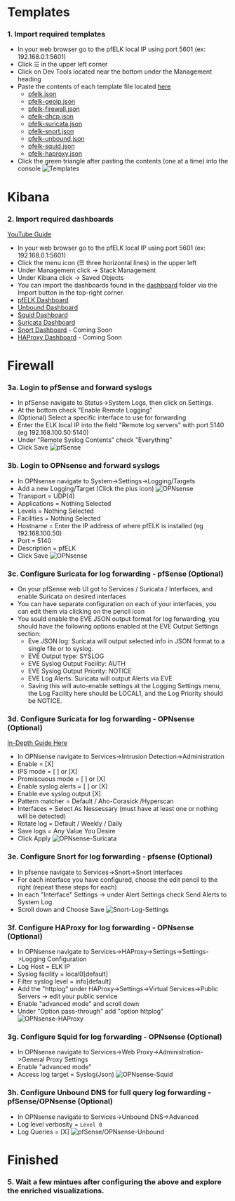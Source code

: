 # Templates
### 1. Import required templates
- In your web browser go to the pfELK local IP using port 5601 (ex: 192.168.0.1:5601)
- Click ☰ in the upper left corner
- Click on Dev Tools located near the bottom under the Management heading
- Paste the contents of each template file located [here](https://github.com/pfelk/pfelk/tree/master/etc/logstash/conf.d/templates)
  - [pfelk.json](https://raw.githubusercontent.com/pfelk/pfelk/master/etc/logstash/conf.d/templates/pfelk.json)
  - [pfelk-geoip.json](https://raw.githubusercontent.com/pfelk/pfelk/master/etc/logstash/conf.d/templates/pfelk-geoip.json)
  - [pfelk-firewall.json](https://raw.githubusercontent.com/pfelk/pfelk/master/etc/logstash/conf.d/templates/pfelk-firewall.json)
  - [pfelk-dhcp.json](https://raw.githubusercontent.com/pfelk/pfelk/master/etc/logstash/conf.d/templates/pfelk-dhcp.json)
  - [pfelk-suricata.json](https://raw.githubusercontent.com/pfelk/pfelk/master/etc/logstash/conf.d/templates/pfelk-suricata.json)
  - [pfelk-snort.json](https://raw.githubusercontent.com/pfelk/pfelk/master/etc/logstash/conf.d/templates/pfelk-snort.json)
  - [pfelk-unbound.json](https://raw.githubusercontent.com/pfelk/pfelk/master/etc/logstash/conf.d/templates/pfelk-unbound.json)
  - [pfelk-squid.json](https://raw.githubusercontent.com/pfelk/pfelk/master/etc/logstash/conf.d/templates/pfelk-squid.json)
  - [pfelk-haproxy.json](https://raw.githubusercontent.com/pfelk/pfelk/master/etc/logstash/conf.d/templates/haproxy.json)
- Click the green triangle after pasting the contents (one at a time) into the console
![Templates](https://raw.githubusercontent.com/pfelk/pfelk/master/Images/template-import.PNG)

# Kibana 
### 2. Import required dashboards
[YouTube Guide](https://www.youtube.com/watch?v=r7ZXQH4UFX8)
 - In your web browser go to the pfELK local IP using port 5601 (ex: 192.168.0.1:5601)
 - Click the menu icon (☰ three horizontal lines) in the upper left
 - Under Management click -> Stack Management 
 - Under Kibana click -> Saved Objects
 - You can import the dashboards found in the [dashboard](https://github.com/pfelk/pfelk/tree/master/Dashboard) folder via the Import button in the top-right corner.
 - [pfELK Dashboard](https://raw.githubusercontent.com/pfelk/pfelk/master/Dashboard/v6.0/v6.0%20-%20Firewall.ndjson)
 - [Unbound Dashboard](https://raw.githubusercontent.com/pfelk/pfelk/master/Dashboard/v6.0/v6.0%20-%20Unbound.ndjson)
 - [Squid Dashboard](https://raw.githubusercontent.com/pfelk/pfelk/master/Dashboard/v6.0/v6.0%20-%20Squid.ndjson)
 - [Suricata Dashboard](https://raw.githubusercontent.com/pfelk/pfelk/master/Dashboard/v6.0/v6.0%20-%20Suricata.ndjson)
 - [Snort Dashboard](#) - Coming Soon
 - [HAProxy Dashboard](#) - Coming Soon

# Firewall 
### 3a. Login to pfSense and forward syslogs
- In pfSense navigate to Status->System Logs, then click on Settings.
- At the bottom check "Enable Remote Logging"
- (Optional) Select a specific interface to use for forwarding
- Enter the ELK local IP into the field "Remote log servers" with port 5140 (eg 192.168.100.50:5140)
- Under "Remote Syslog Contents" check "Everything"
- Click Save
![pfSense](https://raw.githubusercontent.com/pfelk/pfelk/master/Images/pfsenselogs.png)
### 3b. Login to OPNsense and forward syslogs
- In OPNsense navigate to System->Settings->Logging/Targets
- Add a new Logging/Target (Click the plus icon)
![OPNsense](https://raw.githubusercontent.com/pfelk/pfelk/master/Images/opnsense-logs.png)
- Transport = UDP(4)
- Applications = Nothing Selected
- Levels = Nothing Selected
- Facilities = Nothing Selected
- Hostname = Enter the IP address of where pfELK is installed (eg 192.168.100.50)
- Port = 5140
- Description = pfELK
- Click Save
![OPNsense](https://raw.githubusercontent.com/pfelk/pfelk/master/Images/opnsense-remote.png)
### 3c. Configure Suricata for log forwarding - pfSense (Optional) 
 - On your pfSense web UI got to Services / Suricata / Interfaces, and enable Suricata on desired interfaces
 - You can have separate configuration on each of your interfaces, you can edit them via clicking on the pencil icon
 - You sould enable the EVE JSON output format for log forwarding, you should have the following options enabled at the EVE Output Settings section:
   - Eve JSON log: Suricata will output selected info in JSON format to a single file or to syslog. 
   - EVE Output type: SYSLOG
   - EVE Syslog Output Facility: AUTH
   - EVE Syslog Output Priority: NOTICE 
   - EVE Log Alerts: Suricata will output Alerts via EVE
   - Saving this will auto-enable settings at the Logging Settings menu, the Log Facility here should be LOCAL1, and the Log Priority should be NOTICE.
### 3d. Configure Suricata for log forwarding - OPNsense (Optional)    
[In-Depth Guide Here](https://github.com/pfelk/pfelk/wiki/How-To:-Suricata-on-pfSense)
 - In OPNsense navigate to Services->Intrusion Detection->Administration
 - Enable = [X]
 - IPS mode = [ ] or [X]
 - Promiscuous mode = [ ] or [X]
 - Enable syslog alerts = [ ] or [X]
 - Enable eve syslog output [X]
 - Pattern matcher = Default / Aho-Corasick /Hyperscan
 - Interfaces = Select As Nessessary (must have at least one or nothing will be detected)
 - Rotate log = Default / Weekly / Daily
 - Save logs = Any Value You Desire
 - Click Apply
![OPNsense-Suricata](https://raw.githubusercontent.com/pfelk/pfelk/master/Images/opnsense-suricata.png)
### 3e. Configure Snort for log forwarding - pfsense (Optional)
- In pfsense navigate to Services->Snort->Snort Interfaces
 - For each interface you have configured, choose the edit pencil to the right (repeat these steps for each)
 - In each "Interface" Settings -> under Alert Settings check Send Alerts to System Log
 - Scroll down and Choose Save
 ![Snort-Log-Settings](https://raw.githubusercontent.com/pfelk/pfelk/master/Images/snort-log-settings.png)
### 3f. Configure HAProxy for log forwarding - OPNsense (Optional)
 - In OPNsense navigate to Services->HAProxy->Settings->Settings->Logging Configuration
 - Log Host = ELK IP
 - Syslog facility = local0[default]
 - Filter syslog level = info[default]
 - Add the "httplog" under HAProxy->Settings->Virtual Services->Public Servers -> edit your public service
 - Enable "advanced mode" and scroll down
 - Under "Option pass-through" add "option httplog"
 ![OPNsense-HAProxy](https://raw.githubusercontent.com/pfelk/pfelk/master/Images/opnsense_haproxy_http_log.PNG)
### 3g. Configure Squid for log forwarding - OPNsense (Optional)
 - In OPNsense navigate to Services->Web Proxy->Administration->General Proxy Settings
 - Enable "advanced mode"
 - Access log target = Syslog(Json)
 ![OPNsense-Squid](https://raw.githubusercontent.com/pfelk/pfelk/master/Images/opnsense_squid_syslog.PNG)
### 3h. Configure Unbound DNS for full query log forwarding - pfSense/OPNsense (Optional)
 - In OPNsense navigate to Services->Unbound DNS->Advanced
 - Log level verbosity = ```Level 0```
 - Log Queries = [X]
 ![pfSense/OPNsense-Unbound](https://raw.githubusercontent.com/pfelk/pfelk/master/Images/unbound_logging.png)
# Finished
### 5. Wait a few mintues after configuring the above and explore the enriched visualizations.
